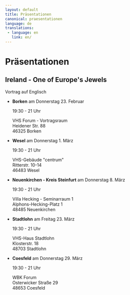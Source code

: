 ```yaml
---
layout: default
title: Präsentationen
canonical: praesentationen
language: de
translations:
 - language: en
   link: en/
---
```

# Präsentationen

##  Ireland - One of Europe's Jewels

Vortrag auf Englisch 

*   **Borken** am Donnerstag 23. Februar

    19:30 - 21 Uhr
    
    VHS Forum - Vortragsraum  
    Heidener Str. 88  
    46325 Borken

*   **Wesel** am Donnerstag 1. März

    19:30 - 21 Uhr

    VHS-Gebäude "centrum"  
    Ritterstr. 10-14  
    46483 Wesel

*   **Neuenkirchen - Kreis Steinfurt** am Donnerstag 8. März

    19:30 - 21 Uhr
    
	Villa Hecking - Seminarraum 1  
	Alphons-Hecking-Platz 1  
	48485 Neuenkirchen

*   **Stadtlohn** am Freitag 23. März

	19:30 - 21 Uhr
	
	VHS-Haus Stadtlohn  
	Klosterstr. 18  
	48703 Stadtlohn
	
*	**Coesfeld** am Donnerstag 29. März

	19:30 - 21 Uhr
	
	WBK Forum  
	Osterwicker Straße 29  
	48653 Coesfeld


